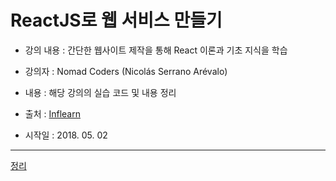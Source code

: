 # ReactJS로 웹 서비스 만들기
- 강의 내용 : 간단한 웹사이트 제작을 통해 React 이론과 기초 지식을 학습
- 강의자 : Nomad Coders (Nicolás Serrano Arévalo)

- 내용 : 해당 강의의 실습 코드 및 내용 정리
- 출처 : [Inflearn](https://www.inflearn.com/course/reactjs-web/)
- 시작일 : 2018. 05. 02 


- - -
[정리](summary.md)